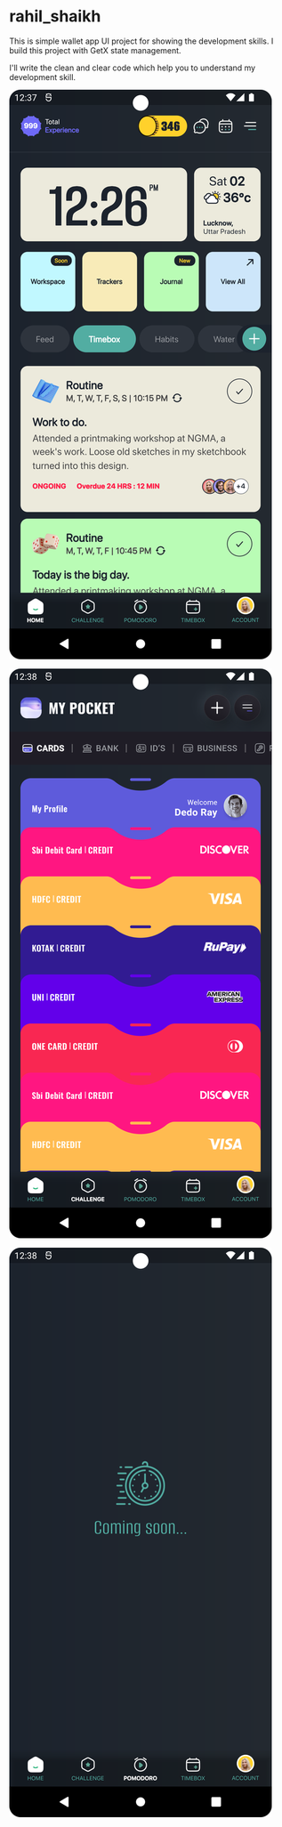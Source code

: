 # rahil_shaikh

This is simple wallet app UI project for showing the development skills.
I build this project with GetX state management.

I'll write the clean and clear code which help you to understand my development skill.

![Screen1.png](images%2FScreen1.png)

![Screen2.png](images%2FScreen2.png)

![Screen3.png](images%2FScreen3.png)